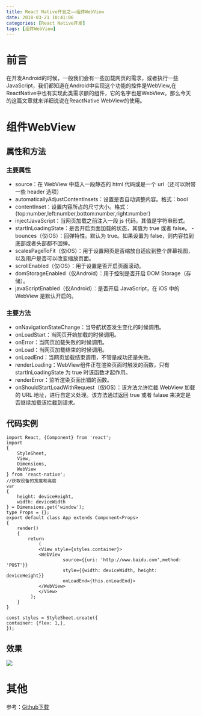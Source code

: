 ```yaml
---
title: React Native开发之——组件WebView
date: 2018-03-21 10:41:06
categories: [React Native开发]
tags: [组件WebView]
---
```

# 前言
在开发Android的时候，一般我们会有一些加载网页的需求，或者执行一些JavaScript，我们都知道在Android中实现这个功能的控件是WebView,在ReactNative中也有实现此类需求额的组件，它的名字也是WebView。那么今天的这篇文章就来详细说说在ReactNative WebView的使用。  


<!--more--> 


# 组件WebView 
## 属性和方法
### 主要属性

- source：在 WebView 中载入一段静态的 html 代码或是一个 url（还可以附带一些 header 选项）
- automaticallyAdjustContentInsets：设置是否自动调整内容。格式：bool
- contentInset：设置内容所占的尺寸大小。格式：{top:number,left:number,bottom:number,right:number}
- injectJavaScript：当网页加载之前注入一段 js 代码。其值是字符串形式。
- startInLoadingState：是否开启页面加载的状态，其值为 true 或者 false。
-bounces（仅iOS）：回弹特性。默认为 true。如果设置为 false，则内容拉到底部或者头部都不回弹。
- scalesPageToFit（仅iOS）：用于设置网页是否缩放自适应到整个屏幕视图，以及用户是否可以改变缩放页面。
- scrollEnabled（仅iOS）：用于设置是否开启页面滚动。
- domStorageEnabled（仅Android）：用于控制是否开启 DOM Storage（存储）。
- javaScriptEnabled（仅Android）：是否开启 JavaScript，在 iOS 中的 WebView 是默认开启的。

### 主要方法

- onNavigationStateChange：当导航状态发生变化的时候调用。
- onLoadStart：当网页开始加载的时候调用。
- onError：当网页加载失败的时候调用。
- onLoad：当网页加载结束的时候调用。
- onLoadEnd：当网页加载结束调用，不管是成功还是失败。
- renderLoading：WebView组件正在渲染页面时触发的函数，只有 startInLoadingState 为 true 时该函数才起作用。
- renderError：监听渲染页面出错的函数。
- onShouldStartLoadWithRequest（仅iOS）：该方法允许拦截 WebView 加载的 URL 地址，进行自定义处理。该方法通过返回 true 或者 falase 来决定是否继续加载该拦截到请求。

## 代码实例 

	import React, {Component} from 'react';
	import 
	{
    	StyleSheet,
    	View,
    	Dimensions,
    	WebView
	} from 'react-native';
	//获取设备的宽度和高度
	var 
	{
    	height: deviceHeight,
    	width: deviceWidth
	} = Dimensions.get('window');
	type Props = {};
	export default class App extends Component<Props> 
	{
    	render() 
		{
        	return 
				(
            	<View style={styles.container}>
                <WebView
                         source={{uri: 'http://www.baidu.com',method: 'POST'}}
                         style={{width: deviceWidth, height: deviceHeight}}
                         onLoadEnd={this.onLoadEnd}>
                </WebView>
            	</View>
       		 );
    	}
	}

	const styles = StyleSheet.create({
    container: {flex: 1,},
	});

## 效果
![][1]  

# 其他
参考：[Github下载][2] 

[1]: http://p4ykqh02p.bkt.clouddn.com/rn-webview.png
[2]: https://github.com/PGzxc/RN_WebView/
